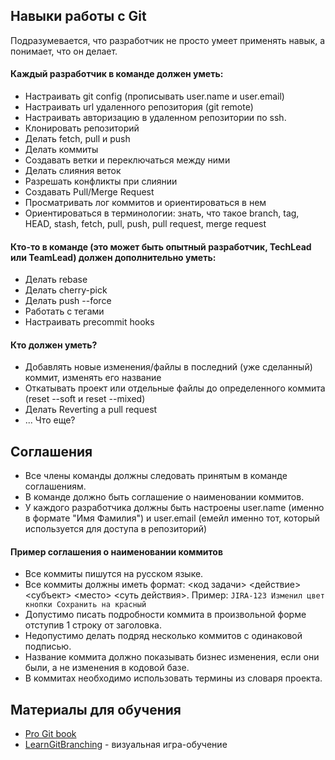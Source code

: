 ## Навыки работы с Git

Подразумевается, что разработчик не просто умеет применять навык, а понимает, что он делает.

#### Каждый разработчик в команде должен уметь:

* Настраивать git config (прописывать user.name и user.email)
* Настраивать url удаленного репозитория (git remote)
* Настраивать авторизацию в удаленном репозитории по ssh.
* Клонировать репозиторий
* Делать fetch, pull и push
* Делать коммиты
* Создавать ветки и переключаться между ними
* Делать слияния веток
* Разрешать конфликты при слиянии
* Создавать Pull/Merge Request
* Просматривать лог коммитов и ориентироваться в нем
* Ориентироваться в терминологии: знать, что такое branch, tag, HEAD, stash, fetch, pull, push, pull request, merge request

#### Кто-то в команде (это может быть опытный разработчик, TechLead или TeamLead) должен дополнительно уметь:

* Делать rebase
* Делать cherry-pick
* Делать push --force
* Работать с тегами
* Настраивать precommit hooks

#### Кто должен уметь?
* Добавлять новые изменения/файлы в последний (уже сделанный) коммит, изменять его название
* Откатывать проект или отдельные файлы до определенного коммита (reset --soft и reset --mixed)
* Делать Reverting a pull request
* ... Что еще?


## Соглашения

* Все члены команды должны следовать принятым в команде соглашениям.
* В команде должно быть соглашение о наименовании коммитов.
* У каждого разработчика должны быть настроены user.name (именно в формате "Имя Фамилия") и user.email (емейл именно тот, который используется для доступа в репозиторий)

#### Пример соглашения о наименовании коммитов

* Все коммиты пишутся на русском языке.
* Все коммиты должны иметь формат: <код задачи> <действие> <субъект> <место> <суть действия>. Пример: `JIRA-123 Изменил цвет кнопки Сохранить на красный`
* Допустимо писать подробности коммита в произвольной форме отступив 1 строку от заголовка.
* Недопустимо делать подряд несколько коммитов с одинаковой подписью.
* Название коммита должно показывать бизнес изменения, если они были, а не изменения в кодовой базе.
* В коммитах необходимо использовать термины из словаря проекта.

## Материалы для обучения

* [Pro Git book](https://git-scm.com/book/en/v2)
* [LearnGitBranching](https://learngitbranching.js.org) - визуальная игра-обучение
